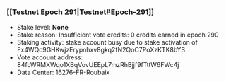 ### [[Testnet Epoch 291|Testnet#Epoch-291]]
* Stake level: **None**
* Stake reason: Insufficient vote credits: 0 credits earned in epoch 290
* Staking activity: stake account busy due to stake activation of Fx4WQc9GHKwjzErypnhxv8gkq2fN2QoC7PoXzKTK8bYS
* Vote account address: 84fcWRMXWqo1XBqVovUEEpL7mzRhBjjf9fTttW6FWc4j
* Data Center: 16276-FR-Roubaix